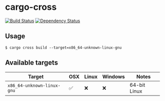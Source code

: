 # cargo-cross

[![Build Status](https://travis-ci.org/srijs/cargo-cross.svg?branch=master)](https://travis-ci.org/srijs/cargo-cross)
[![Dependency Status](https://deps.rs/repo/github/srijs/cargo-cross/status.svg)](https://deps.rs/repo/github/srijs/cargo-cross)

## Usage

```
$ cargo cross build --target=x86_64-unknown-linux-gnu
```

## Available targets

Target                        | OSX | Linux | Windows | Notes
------------------------------|-----|-------|---------|-------------
`x86_64-unknown-linux-gnu`    | ✅  | ❌     | ❌      | 64-bit Linux

